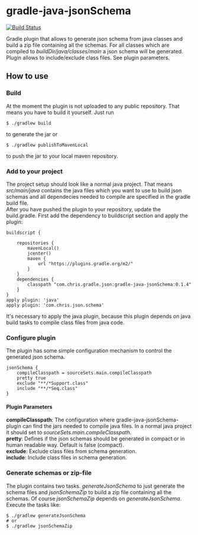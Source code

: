 # gradle-java-jsonSchema
[![Build Status](https://travis-ci.org/chris060986/gradle-java-jsonSchema.svg?branch=master)](https://travis-ci.org/chris060986/gradle-java-jsonSchema)

Gradle plugin that allows to generate json schema from java classes and build a zip file containing all the schemas. For all classes which are compiled to _buildDir/java/classes/main_ a json schema will be generated. Plugin allows to include/exclude class files. See plugin parameters.

## How to use

### Build
At the moment the plugin is not uploaded to any public repository. That means you have to build it yourself. Just run 
```
$ ./gradlew build
```
to generate the jar or 
```
$ ./gradlew publishToMavenLocal
```
to push the jar to your local maven repository.

### Add to your project
The project setup should look like a normal java project. That means _src/main/java_ contains the java files which you want to use to build json schemas and all dependecies needed to compile are specified in the gradle build file.  
After you have pushed the plugin to your repository, update the build.gradle. First add the dependency to buildscript section and apply the plugin:
```Gradle
buildscript {

    repositories {
        mavenLocal()
        jcenter()
        maven {
            url "https://plugins.gradle.org/m2/"
        }
    }
    dependencies {
        classpath "com.chris.gradle.json:gradle-java-jsonSchema:0.1.4"
    }
}
apply plugin: 'java'
apply plugin: 'com.chris.json.schema'
```
It's necessary to apply the java plugin, because this plugin depends on java build tasks to compile class files from java code.

### Configure plugin
The plugin has some simple configuration mechanism to control the generated json schema. 
```Gradle
jsonSchema {
    compileClasspath = sourceSets.main.compileClasspath
    pretty true
    exclude "**/*Support.class"
    include "**/*Seq.class"
}
```
#### Plugin Parameters  
**compileClasspath**: The configuration where gradle-java-jsonSchema-plugin can find the jars needed to compile java files. In a normal java project it should set to _sourceSets.main.compileClasspath_.  
**pretty**: Defines if the json schemas should be generated in compact or in human readable way. Default is false (compact).  
**exclude**: Exclude class files from schema generation.  
**include**: Include class files in schema generation.


### Generate schemas or zip-file
The plugin contains two tasks. _generateJsonSchema_ to just generate the schema files and _jsonSchemaZip_ to build a zip file containing all the schemas. Of course _jsonSchemaZip_ depends on _generateJsonSchema_.
Execute the tasks like:
```Shell
$ ./gradlew generateJsonSchema
# or
$ ./gradlew jsonSchemaZip
```

